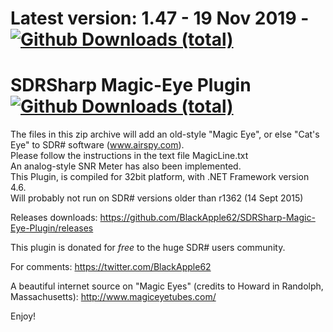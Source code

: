 # Latest version: 1.47 - 19 Nov 2019 - [![Github Downloads (total)](https://img.shields.io/github/downloads/BlackApple62/SDRSharp-Magic-Eye-Plugin/1.47/total.svg)]()
  
# SDRSharp Magic-Eye Plugin [![Github Downloads (total)](https://img.shields.io/github/downloads/BlackApple62/SDRSharp-Magic-Eye-Plugin/total.svg)]()

The files in this zip archive will add an old-style "Magic Eye", or else "Cat's Eye" to SDR# software (www.airspy.com).<br>Please follow the instructions in the text file MagicLine.txt<br>
An analog-style SNR Meter has also been implemented.<br>
This Plugin, is compiled for 32bit platform, with .NET Framework version 4.6.<br>Will probably not run on SDR# versions older than r1362 (14 Sept 2015)

Releases downloads: https://github.com/BlackApple62/SDRSharp-Magic-Eye-Plugin/releases

This plugin is donated for *free* to the huge SDR# users community.<br>

For comments: https://twitter.com/BlackApple62

A beautiful internet source on "Magic Eyes" (credits to Howard in Randolph, Massachusetts): http://www.magiceyetubes.com/

Enjoy!

